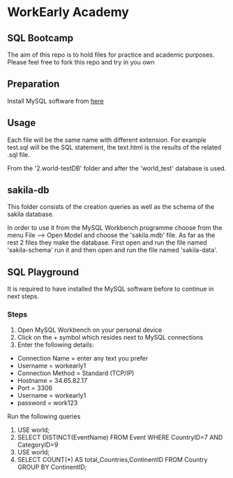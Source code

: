 <h1>WorkEarly Academy</h1>

<h2>SQL Bootcamp</h2>
<p>The aim of this repo is to hold files for practice and academic purposes. Please feel free to fork this repo and try in you own</p>
<h2>Preparation</h2>
<p> 
Install MySQL software from <a href="https://dev.mysql.com/downloads/file/?id=512698">here</a>
</p>

<h2>Usage</h2>
<p>
Each file will be the same name with different extension. For example test.sql will be the SQL statement, the text.html is the results of the related .sql file.
</p>
<p> 
From the '2.world-testDB' folder and after the 'world_test' database is used.
</p>

<h2>sakila-db</h2>
<p>
This folder consists of the creation queries as well as the schema of the sakila database.
</p>
<p>
In order to use it from the MySQL Workbench programme choose from the menu File --> Open Model and choose the 'sakila.mdb' file. As far as the rest 2 files they make the database. First open and run the file named 'sakila-schema' run it and then open and run the file named 'sakila-data'.
</p>

<h2>SQL Playground</h2>
<p>It is required to have installed the MySQL software before to continue in next steps.</p>
<h3>Steps</h3>
<p> 
	<ol>
		<li>Open MySQL Workbench on your personal device </li>
		<li>Click on the + symbol which resides next to MySQL connections </li>
		<li>Enter the following details: </li>
	</ol>
</p>
<p>
	<ul>
		<li>Connection Name =  enter any text you prefer </li>
		<li>Username = workearly1 </li>
		<li>Connection Method = Standard (TCP/IP) </li>
		<li>Hostname = 34.65.82.17 </li>
		<li>Port = 3306 </li>
		<li>Username = workearly1 </li>
		<li>password = work123 </li>
	</ul>
</p>
<p>Run the following queries </p>
<p>
	<ol>
		<li> USE world;</li>
		<li> SELECT DISTINCT(EventName) FROM Event WHERE CountryID=7 AND CategoryID=9 </li>
		<li> USE world; </li>
		<li> SELECT COUNT(*) AS total_Countries,ContinentID FROM Country GROUP BY ContinentID;</li>
	</ol>
</p>